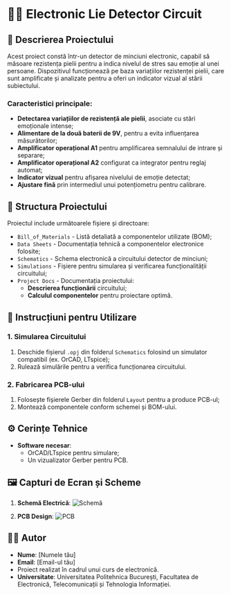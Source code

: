 # 🕵️‍♂️ Electronic Lie Detector Circuit

## 📜 Descrierea Proiectului

Acest proiect constă într-un detector de minciuni electronic, capabil să măsoare rezistența pielii pentru a indica nivelul de stres sau emoție al unei persoane. Dispozitivul funcționează pe baza variațiilor rezistenței pielii, care sunt amplificate și analizate pentru a oferi un indicator vizual al stării subiectului.

### Caracteristici principale:

- **Detectarea variațiilor de rezistență ale pielii**, asociate cu stări emoționale intense;
- **Alimentare de la două baterii de 9V**, pentru a evita influențarea măsurătorilor;
- **Amplificator operațional A1** pentru amplificarea semnalului de intrare și separare;
- **Amplificator operațional A2** configurat ca integrator pentru reglaj automat;
- **Indicator vizual** pentru afișarea nivelului de emoție detectat;
- **Ajustare fină** prin intermediul unui potențiometru pentru calibrare.

## 📁 Structura Proiectului

Proiectul include următoarele fișiere și directoare:

- `Bill_of_Materials` - Listă detaliată a componentelor utilizate (BOM);
- `Data Sheets` - Documentația tehnică a componentelor electronice folosite;
- `Schematics` - Schema electronică a circuitului detector de minciuni;
- `Simulations` - Fișiere pentru simularea și verificarea funcționalității circuitului;
- `Project Docs` - Documentația proiectului:
  - **Descrierea funcționării** circuitului;
  - **Calculul componentelor** pentru proiectare optimă.

## 🔧 Instrucțiuni pentru Utilizare

### 1. **Simularea Circuitului**
1. Deschide fișierul `.opj` din folderul `Schematics` folosind un simulator compatibil (ex. OrCAD, LTspice);
2. Rulează simulările pentru a verifica funcționarea circuitului.

### 2. **Fabricarea PCB-ului**
1. Folosește fișierele Gerber din folderul `Layout` pentru a produce PCB-ul;
2. Montează componentele conform schemei și BOM-ului.

## ⚙️ Cerințe Tehnice

- **Software necesar**:
  - OrCAD/LTspice pentru simulare;
  - Un vizualizator Gerber pentru PCB.

## 🖼️ Capturi de Ecran și Scheme

1. **Schemă Electrică**:
   ![Schemă](https://github.com/username/repo/blob/main/Schematics/schema.jpg)

2. **PCB Design**:
   ![PCB](https://github.com/username/repo/blob/main/Layout/pcb_design.jpg)

## 👨‍💻 Autor

- **Nume**: [Numele tău]
- **Email**: [Email-ul tău]
- Proiect realizat în cadrul unui curs de electronică.
- **Universitate**: Universitatea Politehnica București, Facultatea de Electronică, Telecomunicații și Tehnologia Informației.
